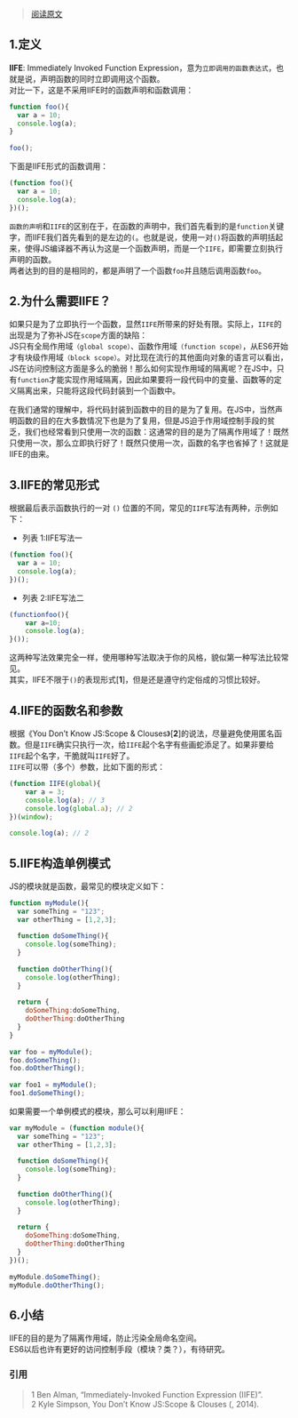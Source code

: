 > [阅读原文](http://softlab.sdut.edu.cn/blog/subaochen/2016/02/%E8%AF%B4%E4%B8%80%E8%AF%B4js%E7%9A%84iife/)

## 1.定义
**IIFE**: Immediately Invoked Function Expression，意为`立即调用的函数表达式`，也就是说，声明函数的同时立即调用这个函数。   
对比一下，这是不采用IIFE时的函数声明和函数调用：  
```js
function foo(){
  var a = 10;
  console.log(a);
}
 
foo();
```
下面是IIFE形式的函数调用：   
```js
(function foo(){
  var a = 10;
  console.log(a);
})();
```
`函数的声明`和`IIFE`的区别在于，在函数的声明中，我们首先看到的是`function`关键字，而IIFE我们首先看到的是左边的`(`。也就是说，使用一对`()`将函数的声明括起来，使得JS编译器不再认为这是一个函数声明，而是一个`IIFE`，即需要立刻执行声明的函数。  
两者达到的目的是相同的，都是声明了一个函数`foo`并且随后调用函数`foo`。  

## 2.为什么需要IIFE？
如果只是为了立即执行一个函数，显然`IIFE`所带来的好处有限。实际上，`IIFE`的出现是为了弥补JS在`scope`方面的缺陷：  
JS只有全局作用域`（global scope）`、函数作用域`（function scope）`，从ES6开始才有块级作用域`（block scope）`。对比现在流行的其他面向对象的语言可以看出，JS在访问控制这方面是多么的脆弱！那么如何实现作用域的隔离呢？在JS中，只有`function`才能实现作用域隔离，因此如果要将一段代码中的变量、函数等的定义隔离出来，只能将这段代码封装到一个函数中。      

在我们通常的理解中，将代码封装到函数中的目的是为了复用。在JS中，当然声明函数的目的在大多数情况下也是为了复用，但是JS迫于作用域控制手段的贫乏，我们也经常看到只使用一次的函数：这通常的目的是为了隔离作用域了！既然只使用一次，那么立即执行好了！既然只使用一次，函数的名字也省掉了！这就是IIFE的由来。    

## 3.IIFE的常见形式
根据最后表示函数执行的一对 `()` 位置的不同，常见的`IIFE`写法有两种，示例如下：  
* 列表 1:IIFE写法一
```js
(function foo(){  
  var a = 10;  
  console.log(a);  
})(); 
```
* 列表 2:IIFE写法二
```js
(functionfoo(){  
    var a=10;  
    console.log(a);  
}());  
```
这两种写法效果完全一样，使用哪种写法取决于你的风格，貌似第一种写法比较常见。   
其实，IIFE不限于`()`的表现形式[**1**]，但是还是遵守约定俗成的习惯比较好。   

## 4.IIFE的函数名和参数
根据《You Don’t Know JS:Scope & Clouses》[**2**]的说法，尽量避免使用匿名函数。但是`IIFE`确实只执行一次，给`IIFE`起个名字有些画蛇添足了。如果非要给`IIFE`起个名字，干脆就叫`IIFE`好了。  
`IIFE`可以带（多个）参数，比如下面的形式：  
```js
(function IIFE(global){
    var a = 3;
    console.log(a); // 3
    console.log(global.a); // 2
})(window);
 
console.log(a); // 2
```

## 5.IIFE构造单例模式
JS的模块就是函数，最常见的模块定义如下：  
```js
function myModule(){
  var someThing = "123";
  var otherThing = [1,2,3];
 
  function doSomeThing(){
    console.log(someThing);
  }
 
  function doOtherThing(){
    console.log(otherThing);
  }
 
  return {
    doSomeThing:doSomeThing,
    doOtherThing:doOtherThing
  }
}
 
var foo = myModule();
foo.doSomeThing();
foo.doOtherThing();
 
var foo1 = myModule();
foo1.doSomeThing();
```
如果需要一个单例模式的模块，那么可以利用IIFE：   
```js
var myModule = (function module(){
  var someThing = "123";
  var otherThing = [1,2,3];
 
  function doSomeThing(){
    console.log(someThing);
  }
 
  function doOtherThing(){
    console.log(otherThing);
  }
 
  return {
    doSomeThing:doSomeThing,
    doOtherThing:doOtherThing
  }
})();
 
myModule.doSomeThing();
myModule.doOtherThing();
```

## 6.小结
IIFE的目的是为了隔离作用域，防止污染全局命名空间。  
ES6以后也许有更好的访问控制手段（模块？类？），有待研究。  

### 引用
> 1 Ben Alman, “Immediately-Invoked Function Expression (IIFE)”.   
> 2 Kyle Simpson, You Don’t Know JS:Scope & Clouses (, 2014).   
 